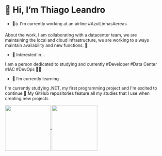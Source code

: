 # 👋 Hi, I’m Thiago Leandro

- 💞✈️ I'm currently working at an airline #AzulLinhasAereas
  
About the work, I am collaborating with a datacenter team, we are maintaining the local and cloud infrastructure, we are working to always maintain availability and new functions. 🚀

- 👀 Interested in...

I am a person dedicated to studying and currently #Developer #Data Center #IAC #DevOps 🧑‍💻

- 🌱 I’m currently learning

 I'm currently studying .NET, my first programming project and I'm excited to continue 💪
My GitHub repositories feature all my studies that I use when creating new projects

<a href="https://github.com/Thiago-Leandro/github-readme-stats&show_icons=true">
  <img height=150 align="center" src="https://github-readme-stats.vercel.app/api?username=Thiago-Leandro" />
</a>
<a href="https://github.com/Thiago-Leandro/convoychat">
  <img height=150 align="center" src="https://github-readme-stats.vercel.app/api/top-langs?username=Thiago-Leandro&layout=compact&langs_count=8&card_width=320" />
</a>

<!---
Thiago-Leandro/Thiago-Leandro is a ✨ special ✨ repository because its `README.md` (this file) appears on your GitHub profile.
You can click the Preview link to take a look at your changes.
--->
